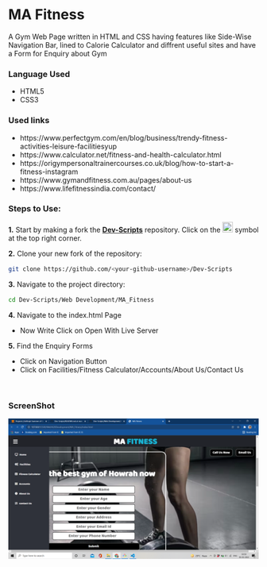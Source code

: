 <h1>MA Fitness</h1>

<p>A Gym Web Page written in HTML and CSS having features like Side-Wise Navigation Bar, lined to Calorie Calculator and diffrent useful sites and have a Form for Enquiry about Gym</p>

<h3>Language Used</h3>
<ul>
  <li>HTML5</li>
  <li>CSS3</li>
</ul>

<h3>Used links</h4>
<ul>
  <li>https://www.perfectgym.com/en/blog/business/trendy-fitness-activities-leisure-facilitiesyup</li>
 <li>https://www.calculator.net/fitness-and-health-calculator.html</li>
 <li>https://origympersonaltrainercourses.co.uk/blog/how-to-start-a-fitness-instagram</li>
 <li>https://www.gymandfitness.com.au/pages/about-us</li>
 <li>https://www.lifefitnessindia.com/contact/</li>
</ul>

### Steps to Use:


**1.** Start by making a fork the [**Dev-Scripts**](https://github.com/abhijeet007rocks8/Dev-Scripts) repository. Click on the <a href="https://github.com/abhijeet007rocks8/Dev-Scripts/fork"><img src="https://i.imgur.com/G4z1kEe.png" height="21" width="21"></a> symbol at the top right corner.

**2.** Clone your new fork of the repository:

```bash
git clone https://github.com/<your-github-username>/Dev-Scripts
```

**3.** Navigate to the project directory:

```bash
cd Dev-Scripts/Web Development/MA_Fitness

```

**4.** Navigate to the index.html Page

- Now Write Click on Open With Live Server

**5.** Find the Enquiry Forms

- Click on Navigation Button
- Click on Facilities/Fitness Calculator/Accounts/About Us/Contact Us



</br>


<h3> ScreenShot </h3>  
<img width="945" alt="MA_Fitness" src="https://raw.githubusercontent.com/abhijeet007rocks8/Dev-Scripts/92685879f942b3ba111c635726c0c9f677c1fc55/Web%20Development/MA_Fitness/MA_Fitness.png">
<br>

